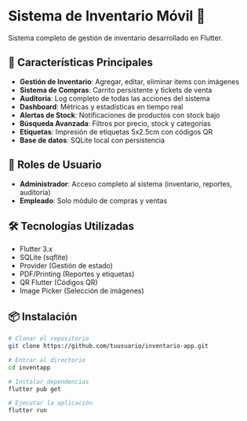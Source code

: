 # Sistema de Inventario Móvil 📱

Sistema completo de gestión de inventario desarrollado en Flutter.

## 🚀 Características Principales

- **Gestión de Inventario**: Agregar, editar, eliminar items con imágenes
- **Sistema de Compras**: Carrito persistente y tickets de venta
- **Auditoría**: Log completo de todas las acciones del sistema
- **Dashboard**: Métricas y estadísticas en tiempo real
- **Alertas de Stock**: Notificaciones de productos con stock bajo
- **Búsqueda Avanzada**: Filtros por precio, stock y categorías
- **Etiquetas**: Impresión de etiquetas 5x2.5cm con códigos QR
- **Base de datos**: SQLite local con persistencia

## 👥 Roles de Usuario

- **Administrador**: Acceso completo al sistema (inventario, reportes, auditoría)
- **Empleado**: Solo módulo de compras y ventas

## 🛠 Tecnologías Utilizadas

- Flutter 3.x
- SQLite (sqflite)
- Provider (Gestión de estado)
- PDF/Printing (Reportes y etiquetas)
- QR Flutter (Códigos QR)
- Image Picker (Selección de imágenes)

## 📦 Instalación

```bash
# Clonar el repositorio
git clone https://github.com/tuusuario/inventario-app.git

# Entrar al directorio
cd inventapp

# Instalar dependencias
flutter pub get

# Ejecutar la aplicación
flutter run
